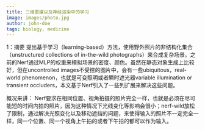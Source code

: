 ```yaml
---
title: 三维重建以及神经渲染中的学习
image: images/photo.jpg
author: john-doe
tags: biology, medicine
---
```

1：摘要
提出基于学习（learning-based）方法，使用野外照片的非结构化集合（unstructured collections of in-the-wild photographs）来合成复杂场景。之前的Nerf通过MLP的权重来模拟场景的密度、颜色。虽然在静态对象生成上比较好，但在uncontrolled images不受控的图片中，会有一些ubiquitous，real-world phenomenon，也就是可变照明或者瞬时遮光器variable illumination or transient occluders，本文基于Nerf引入了一些列扩展来解决这些问题。

概况来讲：
Nerf要求在相同位置、视角拍摄的照片完全一样，也就是必须在尽可能短的时间内拍的照片，因为这种情况下光线变化等影响会很小；nerf-wild放松了限制，通过解决光照变化以及移动遮挡的问题，来使得输入的照片不一定完全一样，同一个位置、同一个视角上午拍的或者下午拍的都可以作为输入。

